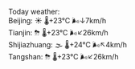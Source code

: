 Today weather:  
Beijing: ☀️ 🌡️+23°C 🌬️↓7km/h  
Tianjin: ⛈ 🌡️+23°C 🌬️↙26km/h  
Shijiazhuang: 🌫  🌡️+24°C 🌬️↖4km/h  
Tangshan: ⛈ 🌡️+23°C 🌬️↙26km/h  
